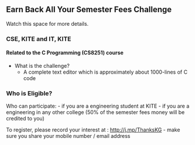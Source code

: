 <!-- title: Earn Back Your Semester Fees -->

## Earn Back All Your Semester Fees Challenge

Watch this space for more details. 

### CSE, KITE and IT, KITE

#### Related to the C Programming (CS8251) course

 - What is the challenge? 
	 - A complete text editor which is approximately about 1000-lines of C code 

### Who is Eligible?
Who can participate: 
	- if you are a engineering student at KITE 
	- if you are a engineering in any other college (50% of the semester fees money will be credited to you) 

To register, please record your interest at : 
http://j.mp/ThanksKG - make sure you share your mobile number / email address 





